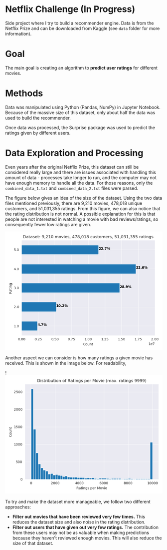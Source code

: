 # Netflix Challenge (In Progress)
Side project where I try to build a recommender engine. Data is from the Netflix Prize and can be downloaded from Kaggle (see `data` folder for more information). 

# Goal
The main goal is creating an algorithm to **predict user ratings** for different movies. 

# Methods
Data was manipulated using Python (Pandas, NumPy) in Jupyter Notebook. Because of the massive size of this dataset, only about half the data was used to build the recommender. 

Once data was processed, the Surprise package was used to predict the ratings given by different users. 

# Data Exploration and Processing
Even years after the original Netflix Prize, this dataset can still be considered really large and there are issues associated with handling this amount of data - processes take longer to run, and the computer may not have enough memory to handle all the data. For those reasons, only the `combined_data_1.txt` and `combined_data_2.txt` files were parsed. 

The figure below gives an idea of the size of the dataset. Using the two data files mentioned previously, there are 9,210 movies, 478,018 unique customers, and 51,031,355 ratings. From this figure, we can also notice that the rating distribution is not normal. A possible explanation for this is that people are not interested in watching a movie with bad reviews/ratings, so consequently fewer low ratings are given. 

![Rating distribution across whole dataset](saves/images/rating_distrib.png)

Another aspect we can consider is how many ratings a given movie has received. This is shown in the image below. For readability, 

!![Rating count per movie](saves/images/rating_permovie_distrib.png)

To try and make the dataset more manageable, we follow two different approaches:
* **Filter out movies that have been reviewed very few times.** This reduces the dataset size and also noise in the rating distribution. 
* **Filter out users that have given out very few ratings.** The contribution from these users may not be as valuable when making predictions because they haven't reviewed enough movies. This will also reduce the size of that dataset.
